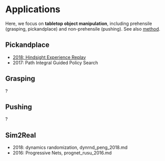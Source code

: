 # Applications
Here, we focus on **tabletop object manipulation**, 
including prehensile (grasping, pickandplace) and non-prehensile (pushing).
See also [method](https://github.com/tttor/rl-foundation/tree/master/method).

## Pickandplace
* [2018: Hindsight Experience Replay](https://arxiv.org/abs/1707.01495)
* 2017: Path Integral Guided Policy Search

## Grasping
?

## Pushing
?

## Sim2Real
* 2018: dynamics randomization, dynrnd_peng_2018.md
* 2016: Progressive Nets, prognet_rusu_2016.md
